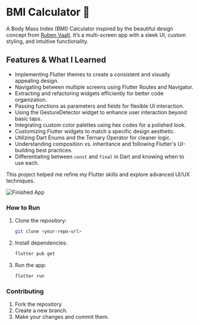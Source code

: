 # BMI Calculator 💪

A Body Mass Index (BMI) Calculator inspired by the beautiful design concept from [Ruben Vaalt](https://dribbble.com/shots/4585382-Simple-BMI-Calculator). It’s a multi-screen app with a sleek UI, custom styling, and intuitive functionality.

## Features & What I Learned

- Implementing Flutter themes to create a consistent and visually appealing design.
- Navigating between multiple screens using Flutter Routes and Navigator.
- Extracting and refactoring widgets efficiently for better code organization.
- Passing functions as parameters and fields for flexible UI interaction.
- Using the GestureDetector widget to enhance user interaction beyond basic taps.
- Integrating custom color palettes using hex codes for a polished look.
- Customizing Flutter widgets to match a specific design aesthetic.
- Utilizing Dart Enums and the Ternary Operator for cleaner logic.
- Understanding composition vs. inheritance and following Flutter's UI-building best practices.
- Differentiating between `const` and `final` in Dart and knowing when to use each.

This project helped me refine my Flutter skills and explore advanced UI/UX techniques.

![Finished App](https://github.com/londonappbrewery/Images/blob/master/bmi-calc-demo.gif)

### How to Run
1. Clone the repository:
   ```sh
   git clone <your-repo-url>
   ```
2. Install dependencies:
   ```sh
   flutter pub get
   ```
3. Run the app:
   ```sh
   flutter run
   ```

### Contributing

1. Fork the repository.
2. Create a new branch.
3. Make your changes and commit them.